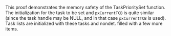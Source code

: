 This proof demonstrates the memory safety of the TaskPrioritySet function.  The
initialization for the task to be set and `pxCurrentTCB` is quite similar
(since the task handle may be NULL, and in that case `pxCurrentTCB` is used).
Task lists are initialized with these tasks and nondet. filled with a few more
items. 
